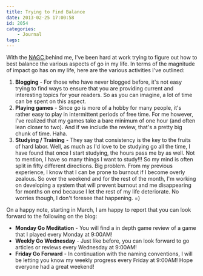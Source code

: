 ```yaml
---
title: Trying to Find Balance
date: 2013-02-25 17:00:58
id: 2054
categories:
	- Journal
tags:
---
```


With the [NAGC ](http://www.bengozen.com/north-american-go-convention/ "North American Go Convention!!!")behind me, I've been hard at work trying to figure out how to best balance the various aspects of go in my life. In terms of the magnitude of impact go has on my life, here are the various activities I've outlined:

1.  <span style="line-height: 13px;">**Blogging** - For those who have never blogged before, it's not easy trying to find ways to ensure that you are providing current and interesting topics for your readers. So as you can imagine, a lot of time can be spent on this aspect.</span>
2.  **Playing games** - Since go is more of a hobby for many people, it's rather easy to play in intermittent periods of free time. For me however, I've realized that my games take a bare minimum of one hour (and often lean closer to two). And if we include the review, that's a pretty big chunk of time. Haha.
3.  **Studying / Training** - They say that consistency is the key to the fruits of hard labor. Well, as much as I'd love to be studying go all the time, I have found that once I start studying, the hours pass me by as well. Not to mention, I have so many things I want to study!!! So my mind is often split in fifty different directions. Big problem.
From my previous experience, I know that I can be prone to burnout if I become overly zealous. So over the weekend and for the rest of the month, I'm working on developing a system that will prevent burnout and me disappearing for months on end because I let the rest of my life deteriorate. No worries though, I don't foresee that happening. =)

On a happy note, starting in March, I am happy to report that you can look forward to the following on the blog:

*   <span style="line-height: 13px;">**Monday Go Meditation** - You will find a in depth game review of a game that I played every Monday at 9:00AM!</span>
*   **Weekly Go Wednesday** - Just like before, you can look forward to go articles or reviews every Wednesday at 9:00AM!
*   **Friday Go Forward** - In continuation with the naming conventions, I will be letting you know my weekly progress every Friday at 9:00AM!
Hope everyone had a great weekend!